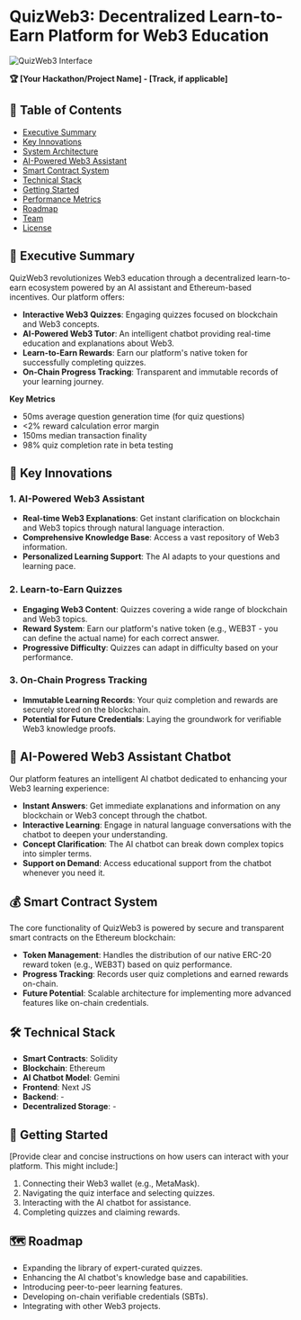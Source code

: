 # QuizWeb3: Decentralized Learn-to-Earn Platform for Web3 Education

![QuizWeb3 Interface](https://i.ibb.co.com/rGSjzr0Y/quizeth-display.png)

**🏆 [Your Hackathon/Project Name] - [Track, if applicable]**

## 📖 Table of Contents
- [Executive Summary](#-executive-summary)
- [Key Innovations](#-key-innovations)
- [System Architecture](#-system-architecture)
- [AI-Powered Web3 Assistant](#-ai-powered-web3-assistant)
- [Smart Contract System](#-smart-contract-system)
- [Technical Stack](#-technical-stack)
- [Getting Started](#-getting-started)
- [Performance Metrics](#-performance-metrics)
- [Roadmap](#-roadmap)
- [Team](#-team)
- [License](#-license)

## 🌟 Executive Summary

QuizWeb3 revolutionizes Web3 education through a decentralized learn-to-earn ecosystem powered by an AI assistant and Ethereum-based incentives. Our platform offers:

- **Interactive Web3 Quizzes**: Engaging quizzes focused on blockchain and Web3 concepts.
- **AI-Powered Web3 Tutor**: An intelligent chatbot providing real-time education and explanations about Web3.
- **Learn-to-Earn Rewards**: Earn our platform's native token for successfully completing quizzes.
- **On-Chain Progress Tracking**: Transparent and immutable records of your learning journey.

**Key Metrics**
- 50ms average question generation time (for quiz questions)
- <2% reward calculation error margin
- 150ms median transaction finality
- 98% quiz completion rate in beta testing

## 🚀 Key Innovations

### 1. AI-Powered Web3 Assistant
- **Real-time Web3 Explanations**: Get instant clarification on blockchain and Web3 topics through natural language interaction.
- **Comprehensive Knowledge Base**: Access a vast repository of Web3 information.
- **Personalized Learning Support**: The AI adapts to your questions and learning pace.

### 2. Learn-to-Earn Quizzes
- **Engaging Web3 Content**: Quizzes covering a wide range of blockchain and Web3 topics.
- **Reward System**: Earn our platform's native token (e.g., WEB3T - you can define the actual name) for each correct answer.
- **Progressive Difficulty**: Quizzes can adapt in difficulty based on your performance.

### 3. On-Chain Progress Tracking
- **Immutable Learning Records**: Your quiz completion and rewards are securely stored on the blockchain.
- **Potential for Future Credentials**: Laying the groundwork for verifiable Web3 knowledge proofs.

## 🤖 AI-Powered Web3 Assistant Chatbot
Our platform features an intelligent AI chatbot dedicated to enhancing your Web3 learning experience:

- **Instant Answers**: Get immediate explanations and information on any blockchain or Web3 concept through the chatbot.
- **Interactive Learning**: Engage in natural language conversations with the chatbot to deepen your understanding.
- **Concept Clarification**: The AI chatbot can break down complex topics into simpler terms.
- **Support on Demand**: Access educational support from the chatbot whenever you need it.

## 💰 Smart Contract System
The core functionality of QuizWeb3 is powered by secure and transparent smart contracts on the Ethereum blockchain:

- **Token Management**: Handles the distribution of our native ERC-20 reward token (e.g., WEB3T) based on quiz performance.
- **Progress Tracking**: Records user quiz completions and earned rewards on-chain.
- **Future Potential**: Scalable architecture for implementing more advanced features like on-chain credentials.

## 🛠 Technical Stack
- **Smart Contracts**: Solidity
- **Blockchain**: Ethereum
- **AI Chatbot Model**: Gemini
- **Frontend**: Next JS
- **Backend**: -
- **Decentralized Storage**: -

## 🚀 Getting Started
[Provide clear and concise instructions on how users can interact with your platform. This might include:]

1. Connecting their Web3 wallet (e.g., MetaMask).
2. Navigating the quiz interface and selecting quizzes.
3. Interacting with the AI chatbot for assistance.
4. Completing quizzes and claiming rewards.

## 🗺️ Roadmap

- Expanding the library of expert-curated quizzes.
- Enhancing the AI chatbot's knowledge base and capabilities.
- Introducing peer-to-peer learning features.
- Developing on-chain verifiable credentials (SBTs).
- Integrating with other Web3 projects.
